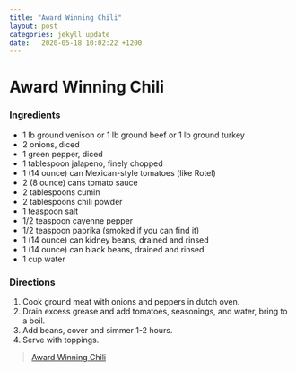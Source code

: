 ```yaml
---
title: "Award Winning Chili"
layout: post
categories: jekyll update
date:   2020-05-18 10:02:22 +1200
---
```

# Award Winning Chili

### Ingredients

- 1 lb ground venison or 1 lb ground beef or 1 lb ground turkey
- 2 onions, diced
- 1 green pepper, diced
- 1 tablespoon jalapeno, finely chopped
- 1 (14 ounce) can Mexican-style tomatoes (like Rotel)
- 2 (8 ounce) cans tomato sauce
- 2 tablespoons cumin
- 2 tablespoons chili powder
- 1 teaspoon salt
- 1/2 teaspoon cayenne pepper
- 1/2 teaspoon paprika (smoked if you can find it)
- 1 (14 ounce) can kidney beans, drained and rinsed
- 1 (14 ounce) can black beans, drained and rinsed
- 1 cup water

### Directions

1. Cook ground meat with onions and peppers in dutch oven.
2. Drain excess grease and add tomatoes, seasonings, and water, bring to a boil.
3. Add beans, cover and simmer 1-2 hours.
4. Serve with toppings.

> [Award Winning Chili](https://www.food.com/recipe/award-winning-chili-105865)
